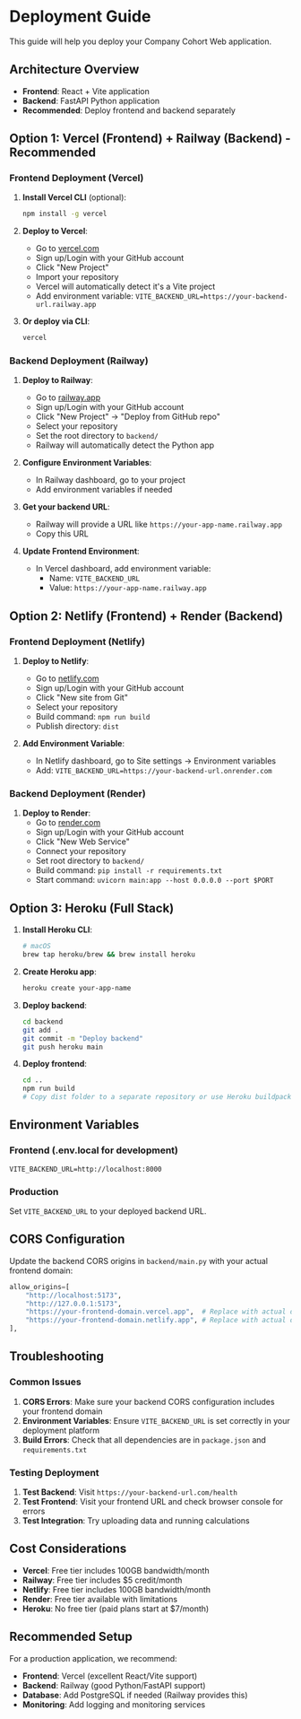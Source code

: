 # Deployment Guide

This guide will help you deploy your Company Cohort Web application.

## Architecture Overview

- **Frontend**: React + Vite application
- **Backend**: FastAPI Python application
- **Recommended**: Deploy frontend and backend separately

## Option 1: Vercel (Frontend) + Railway (Backend) - Recommended

### Frontend Deployment (Vercel)

1. **Install Vercel CLI** (optional):
   ```bash
   npm install -g vercel
   ```

2. **Deploy to Vercel**:
   - Go to [vercel.com](https://vercel.com)
   - Sign up/Login with your GitHub account
   - Click "New Project"
   - Import your repository
   - Vercel will automatically detect it's a Vite project
   - Add environment variable: `VITE_BACKEND_URL=https://your-backend-url.railway.app`

3. **Or deploy via CLI**:
   ```bash
   vercel
   ```

### Backend Deployment (Railway)

1. **Deploy to Railway**:
   - Go to [railway.app](https://railway.app)
   - Sign up/Login with your GitHub account
   - Click "New Project" → "Deploy from GitHub repo"
   - Select your repository
   - Set the root directory to `backend/`
   - Railway will automatically detect the Python app

2. **Configure Environment Variables**:
   - In Railway dashboard, go to your project
   - Add environment variables if needed

3. **Get your backend URL**:
   - Railway will provide a URL like `https://your-app-name.railway.app`
   - Copy this URL

4. **Update Frontend Environment**:
   - In Vercel dashboard, add environment variable:
     - Name: `VITE_BACKEND_URL`
     - Value: `https://your-app-name.railway.app`

## Option 2: Netlify (Frontend) + Render (Backend)

### Frontend Deployment (Netlify)

1. **Deploy to Netlify**:
   - Go to [netlify.com](https://netlify.com)
   - Sign up/Login with your GitHub account
   - Click "New site from Git"
   - Select your repository
   - Build command: `npm run build`
   - Publish directory: `dist`

2. **Add Environment Variable**:
   - In Netlify dashboard, go to Site settings → Environment variables
   - Add: `VITE_BACKEND_URL=https://your-backend-url.onrender.com`

### Backend Deployment (Render)

1. **Deploy to Render**:
   - Go to [render.com](https://render.com)
   - Sign up/Login with your GitHub account
   - Click "New Web Service"
   - Connect your repository
   - Set root directory to `backend/`
   - Build command: `pip install -r requirements.txt`
   - Start command: `uvicorn main:app --host 0.0.0.0 --port $PORT`

## Option 3: Heroku (Full Stack)

1. **Install Heroku CLI**:
   ```bash
   # macOS
   brew tap heroku/brew && brew install heroku
   ```

2. **Create Heroku app**:
   ```bash
   heroku create your-app-name
   ```

3. **Deploy backend**:
   ```bash
   cd backend
   git add .
   git commit -m "Deploy backend"
   git push heroku main
   ```

4. **Deploy frontend**:
   ```bash
   cd ..
   npm run build
   # Copy dist folder to a separate repository or use Heroku buildpacks
   ```

## Environment Variables

### Frontend (.env.local for development)
```
VITE_BACKEND_URL=http://localhost:8000
```

### Production
Set `VITE_BACKEND_URL` to your deployed backend URL.

## CORS Configuration

Update the backend CORS origins in `backend/main.py` with your actual frontend domain:

```python
allow_origins=[
    "http://localhost:5173", 
    "http://127.0.0.1:5173",
    "https://your-frontend-domain.vercel.app",  # Replace with actual domain
    "https://your-frontend-domain.netlify.app", # Replace with actual domain
],
```

## Troubleshooting

### Common Issues

1. **CORS Errors**: Make sure your backend CORS configuration includes your frontend domain
2. **Environment Variables**: Ensure `VITE_BACKEND_URL` is set correctly in your deployment platform
3. **Build Errors**: Check that all dependencies are in `package.json` and `requirements.txt`

### Testing Deployment

1. **Test Backend**: Visit `https://your-backend-url.com/health`
2. **Test Frontend**: Visit your frontend URL and check browser console for errors
3. **Test Integration**: Try uploading data and running calculations

## Cost Considerations

- **Vercel**: Free tier includes 100GB bandwidth/month
- **Railway**: Free tier includes $5 credit/month
- **Netlify**: Free tier includes 100GB bandwidth/month
- **Render**: Free tier available with limitations
- **Heroku**: No free tier (paid plans start at $7/month)

## Recommended Setup

For a production application, we recommend:
- **Frontend**: Vercel (excellent React/Vite support)
- **Backend**: Railway (good Python/FastAPI support)
- **Database**: Add PostgreSQL if needed (Railway provides this)
- **Monitoring**: Add logging and monitoring services 